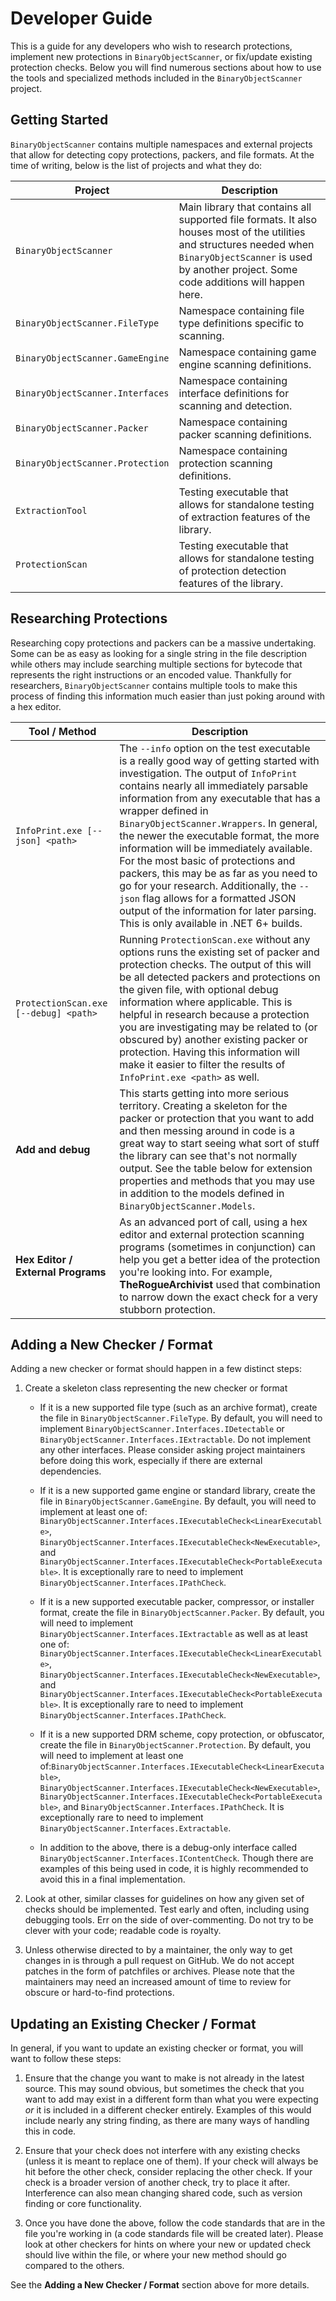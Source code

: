 # Developer Guide

This is a guide for any developers who wish to research protections, implement new protections in `BinaryObjectScanner`, or fix/update existing protection checks. Below you will find numerous sections about how to use the tools and specialized methods included in the `BinaryObjectScanner` project.

## Getting Started

`BinaryObjectScanner` contains multiple namespaces and external projects that allow for detecting copy protections, packers, and file formats. At the time of writing, below is the list of projects and what they do:

| Project | Description |
| --- | --- |
| `BinaryObjectScanner` | Main library that contains all supported file formats. It also houses most of the utilities and structures needed when `BinaryObjectScanner` is used by another project. Some code additions will happen here. |
| `BinaryObjectScanner.FileType` | Namespace containing file type definitions specific to scanning. |
| `BinaryObjectScanner.GameEngine` | Namespace containing game engine scanning definitions. |
| `BinaryObjectScanner.Interfaces` | Namespace containing interface definitions for scanning and detection. |
| `BinaryObjectScanner.Packer` | Namespace containing packer scanning definitions. |
| `BinaryObjectScanner.Protection` | Namespace containing protection scanning definitions. |
| `ExtractionTool` | Testing executable that allows for standalone testing of extraction features of the library. |
| `ProtectionScan` | Testing executable that allows for standalone testing of protection detection features of the library. |

## Researching Protections

Researching copy protections and packers can be a massive undertaking. Some can be as easy as looking for a single string in the file description while others may include searching multiple sections for bytecode that represents the right instructions or an encoded value. Thankfully for researchers, `BinaryObjectScanner` contains multiple tools to make this process of finding this information much easier than just poking around with a hex editor.

| Tool / Method | Description |
| --- | --- |
| `InfoPrint.exe [--json] <path>` | The `--info` option on the test executable is a really good way of getting started with investigation. The output of `InfoPrint` contains nearly all immediately parsable information from any executable that has a wrapper defined in `BinaryObjectScanner.Wrappers`. In general, the newer the executable format, the more information will be immediately available. For the most basic of protections and packers, this may be as far as you need to go for your research. Additionally, the `--json` flag allows for a formatted JSON output of the information for later parsing. This is only available in .NET 6+ builds. |
| `ProtectionScan.exe [--debug] <path>` | Running `ProtectionScan.exe` without any options runs the existing set of packer and protection checks. The output of this will be all detected packers and protections on the given file, with optional debug information where applicable. This is helpful in research because a protection you are investigating may be related to (or obscured by) another existing packer or protection. Having this information will make it easier to filter the results of `InfoPrint.exe <path>` as well. |
| **Add and debug** | This starts getting into more serious territory. Creating a skeleton for the packer or protection that you want to add and then messing around in code is a great way to start seeing what sort of stuff the library can see that's not normally output. See the table below for extension properties and methods that you may use in addition to the models defined in `BinaryObjectScanner.Models`. |
| **Hex Editor / External Programs** | As an advanced port of call, using a hex editor and external protection scanning programs (sometimes in conjunction) can help you get a better idea of the protection you're looking into. For example, **TheRogueArchivist** used that combination to narrow down the exact check for a very stubborn protection. |

## Adding a New Checker / Format

Adding a new checker or format should happen in a few distinct steps:

1. Create a skeleton class representing the new checker or format

    - If it is a new supported file type (such as an archive format), create the file in `BinaryObjectScanner.FileType`. By default, you will need to implement `BinaryObjectScanner.Interfaces.IDetectable` or `BinaryObjectScanner.Interfaces.IExtractable`. Do not implement any other interfaces. Please consider asking project maintainers before doing this work, especially if there are external dependencies.

    - If it is a new supported game engine or standard library, create the file in `BinaryObjectScanner.GameEngine`. By default, you will need to implement at least one of: `BinaryObjectScanner.Interfaces.IExecutableCheck<LinearExecutable>`, `BinaryObjectScanner.Interfaces.IExecutableCheck<NewExecutable>`, and `BinaryObjectScanner.Interfaces.IExecutableCheck<PortableExecutable>`. It is exceptionally rare to need to implement `BinaryObjectScanner.Interfaces.IPathCheck`.

    - If it is a new supported executable packer, compressor, or installer format, create the file in `BinaryObjectScanner.Packer`. By default, you will need to implement `BinaryObjectScanner.Interfaces.IExtractable` as well as at least one of: `BinaryObjectScanner.Interfaces.IExecutableCheck<LinearExecutable>`, `BinaryObjectScanner.Interfaces.IExecutableCheck<NewExecutable>`, and `BinaryObjectScanner.Interfaces.IExecutableCheck<PortableExecutable>`. It is exceptionally rare to need to implement `BinaryObjectScanner.Interfaces.IPathCheck`.

    - If it is a new supported DRM scheme, copy protection, or obfuscator, create the file in `BinaryObjectScanner.Protection`. By default, you will need to implement at least one of:`BinaryObjectScanner.Interfaces.IExecutableCheck<LinearExecutable>`, `BinaryObjectScanner.Interfaces.IExecutableCheck<NewExecutable>`, `BinaryObjectScanner.Interfaces.IExecutableCheck<PortableExecutable>`, and `BinaryObjectScanner.Interfaces.IPathCheck`. It is exceptionally rare to need to implement `BinaryObjectScanner.Interfaces.Extractable`.

    - In addition to the above, there is a debug-only interface called `BinaryObjectScanner.Interfaces.IContentCheck`. Though there are examples of this being used in code, it is highly recommended to avoid this in a final implementation.

2. Look at other, similar classes for guidelines on how any given set of checks should be implemented. Test early and often, including using debugging tools. Err on the side of over-commenting. Do not try to be clever with your code; readable code is royalty.

3. Unless otherwise directed to by a maintainer, the only way to get changes in is through a pull request on GitHub. We do not accept patches in the form of patchfiles or archives. Please note that the maintainers may need an increased amount of time to review for obscure or hard-to-find protections.

## Updating an Existing Checker / Format

In general, if you want to update an existing checker or format, you will want to follow these steps:

1. Ensure that the change you want to make is not already in the latest source. This may sound obvious, but sometimes the check that you want to add may exist in a different form than what you were expecting _or_ it is included in a different checker entirely. Examples of this would include nearly any string finding, as there are many ways of handling this in code.

2. Ensure that your check does not interfere with any existing checks (unless it is meant to replace one of them). If your check will always be hit before the other check, consider replacing the other check. If your check is a broader version of another check, try to place it after. Interference can also mean changing shared code, such as version finding or core functionality.

3. Once you have done the above, follow the code standards that are in the file you're working in (a code standards file will be created later). Please look at other checkers for hints on where your new or updated check should live within the file, or where your new method should go compared to the others.

See the **Adding a New Checker / Format** section above for more details.
